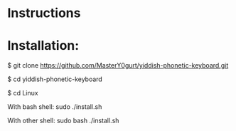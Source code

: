 # Instructions

# Installation:

$ git clone https://github.com/MasterY0gurt/yiddish-phonetic-keyboard.git

$ cd yiddish-phonetic-keyboard

$ cd Linux

With bash shell: 
sudo ./install.sh

With other shell:
sudo bash ./install.sh
